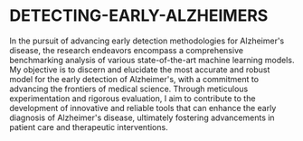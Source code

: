 # DETECTING-EARLY-ALZHEIMERS
In the pursuit of advancing early detection methodologies for Alzheimer's disease, the research endeavors encompass a comprehensive benchmarking analysis of various state-of-the-art machine learning models. My objective is to discern and elucidate the most accurate and robust model for the early detection of Alzheimer's, with a commitment to advancing the frontiers of medical science. Through meticulous experimentation and rigorous evaluation, I aim to contribute to the development of innovative and reliable tools that can enhance the early diagnosis of Alzheimer's disease, ultimately fostering advancements in patient care and therapeutic interventions.
